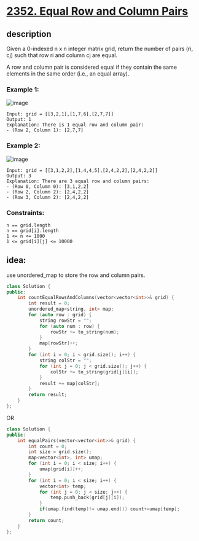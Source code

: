 # [2352. Equal Row and Column Pairs](https://leetcode.com/problems/equal-row-and-column-pairs/)

## description

Given a 0-indexed n x n integer matrix grid, return the number of pairs (ri, cj) such that row ri and column cj are equal.

A row and column pair is considered equal if they contain the same elements in the same order (i.e., an equal array).


### Example 1:
![image](https://assets.leetcode.com/uploads/2022/06/01/ex1.jpg)

```text
Input: grid = [[3,2,1],[1,7,6],[2,7,7]]
Output: 1
Explanation: There is 1 equal row and column pair:
- (Row 2, Column 1): [2,7,7]
```

### Example 2:

![image](https://assets.leetcode.com/uploads/2022/06/01/ex2.jpg)

```text
Input: grid = [[3,1,2,2],[1,4,4,5],[2,4,2,2],[2,4,2,2]]
Output: 3
Explanation: There are 3 equal row and column pairs:
- (Row 0, Column 0): [3,1,2,2]
- (Row 2, Column 2): [2,4,2,2]
- (Row 3, Column 2): [2,4,2,2]
```

### Constraints:

```text
n == grid.length
n == grid[i].length
1 <= n <= 1000
1 <= grid[i][j] <= 10000
```

## idea:

use unordered_map to store the row and column pairs.

```cpp
class Solution {
public:
    int countEqualRowsAndColumns(vector<vector<int>>& grid) {
        int result = 0;
        unordered_map<string, int> map;
        for (auto row : grid) {
            string rowStr = "";
            for (auto num : row) {
                rowStr += to_string(num);
            }
            map[rowStr]++;
        }
        for (int i = 0; i < grid.size(); i++) {
            string colStr = "";
            for (int j = 0; j < grid.size(); j++) {
                colStr += to_string(grid[j][i]);
            }
            result += map[colStr];
        }
        return result;
    }
};
```

OR 

```cpp
class Solution {
public:
    int equalPairs(vector<vector<int>>& grid) {
        int count = 0;
        int size = grid.size();
        map<vector<int>, int> umap;
        for (int i = 0; i < size; i++) {
            umap[grid[i]]++;
        }
        for (int i = 0; i < size; i++) {
            vector<int> temp;
            for (int j = 0; j < size; j++) {
                temp.push_back(grid[j][i]);
            }
            if(umap.find(temp)!= umap.end()) count+=umap[temp];
        }
        return count;
    }
};
```